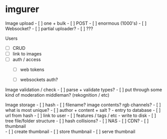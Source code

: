 # imgurer

Image upload 
    - [ ] one + bulk
        - [ ] POST
    - [ ] enormous (1000's)
        - [ ] Websocket?
        - [ ] partial uploader?
        - [ ] ???


Users
- [ ] CRUD
- [ ] link to images
- [ ] auth / access
    - [ ] web tokens
    - [ ] websockets auth?


Image validation / check
    - [ ] parse + validate types?
    - [ ] put through some kind of moderation middleman? (rekognition / etc)

Image storage
    - [ ] hash
        - [ ] filename? image contents? rgb channels? 
        - [ ] what is most unique? 
            - [ ] author + content + salt ?
    - entry to database
        - [ ] url from hash
        - [ ] link to user
        - [ ] features /  tags / etc
    - write to disk
        - [ ] tree file/folder structure 
            - [ ] hash collisions?
        - [ ] NAS
        - [ ] CDN?
        - [ ] thumbnail    
            - [ ] create thumbnail
            - [ ] store thumbnail
            - [ ] serve thumbnail